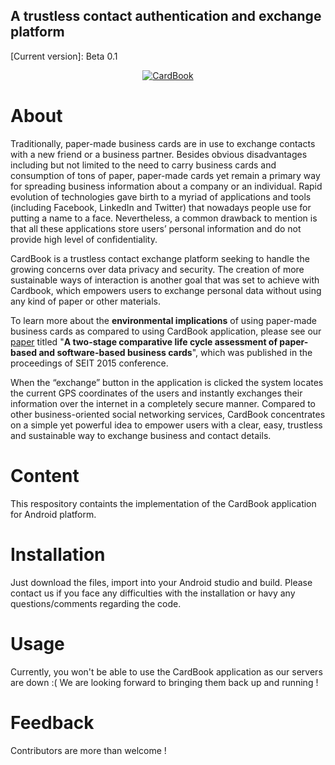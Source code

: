 <h2>A trustless contact authentication and exchange platform</h2> 
[Current version]: Beta 0.1
<br>
<p align="center">
  <a href="http://www.youtube.com/watch?v=0PCy7ZdYCAM"><img src="http://img.youtube.com/vi/0PCy7ZdYCAM/0.jpg" alt="CardBook"/></a>
</p>

<h1>About</h1>

Traditionally, paper-made business cards are in use to exchange contacts with a new friend or a business partner. Besides obvious
disadvantages including but not limited to the need to carry business cards and consumption of tons of paper, paper-made cards yet remain a primary way for spreading business information about a company or an individual. Rapid evolution of technologies gave birth to a myriad of applications and tools (including Facebook, LinkedIn and Twitter) that nowadays people use for putting a name to a face. Nevertheless, a common drawback to mention is that all these applications store users’ personal information and do not provide high level of confidentiality.

CardBook is a trustless contact exchange platform seeking to handle the growing concerns over data privacy and security. The creation of more sustainable ways of interaction is another goal that was set to achieve with Cardbook, which empowers users to exchange personal data without using any kind of paper or other materials.

To learn more about the <b>environmental implications</b> of using paper-made business cards as compared to using CardBook application, please see our <a href="https://www.sciencedirect.com/science/article/pii/S1877050915009382">paper</a> titled "<b>A two-stage comparative life cycle assessment of paper-based and software-based business cards</b>", which was published in the proceedings of SEIT 2015 conference.

When the “exchange” button in the application is clicked the system locates the current GPS coordinates of the users and instantly exchanges their information over the internet in a completely secure manner. Compared to other business-oriented social networking services, CardBook concentrates on a simple yet powerful idea to empower users with a clear, easy, trustless and sustainable way to exchange business and contact details.

<h1>Content</h1>
This respository containts the implementation of the CardBook application for Android platform. 

<h1>Installation</h1>
Just download the files, import into your Android studio and build. Please contact us if you face any difficulties with the installation or havy any questions/comments regarding the code. 

<h1>Usage</h1>
Currently, you won't be able to use the CardBook application as our servers are down :( We are looking forward to bringing them back up and running !

<h1>Feedback</h1>

Contributors are more than welcome !
